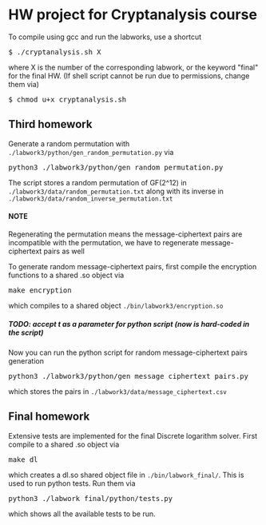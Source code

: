 # HW project for Cryptanalysis course

To compile using gcc and run the labworks, use a shortcut

<pre lang="markdown">
$ ./cryptanalysis.sh X
</pre>

where X is the number of the corresponding labwork, or the keyword "final" for the final HW.
(If shell script cannot be run due to permissions, change them via)


<pre lang="markdown">
$ chmod u+x cryptanalysis.sh
</pre>


## Third homework

Generate a random permutation with `./labwork3/python/gen_random_permutation.py` via

<pre lang="markdown">
python3 ./labwork3/python/gen_random_permutation.py
</pre>

The script stores a random permutation of GF(2^12) in `./labwork3/data/random_permutation.txt` along
with its inverse in `./labwork3/data/random_inverse_permutation.txt`

#### NOTE
Regenerating the permutation means the message-ciphertext pairs are incompatible with the permutation,
we have to regenerate message-ciphertext pairs as well

To generate random message-ciphertext pairs, first compile the encryption functions to a shared .so object via

<pre lang="markdown">
make encryption
</pre>

which compiles to a shared object `./bin/labwork3/encryption.so`

##### TODO: accept t as a parameter for python script (now is hard-coded in the script)

Now you can run the python script for random message-ciphertext pairs generation

<pre lang="markdown">
python3 ./labwork3/python/gen_message_ciphertext_pairs.py
</pre>

which stores the pairs in `./labwork3/data/message_ciphertext.csv`



## Final homework

Extensive tests are implemented for the final Discrete logarithm solver. First compile to a shared .so object via

<pre lang="markdown">
make dl
</pre>

which creates a dl.so shared object file in `./bin/labwork_final/`. This is used to run python tests. Run them via

<pre lang="markdown">
python3 ./labwork_final/python/tests.py
</pre>

which shows all the available tests to be run.
